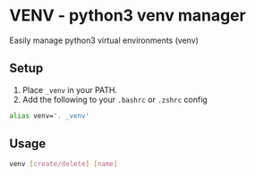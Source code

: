 # VENV - python3 venv manager

Easily manage python3 virtual environments (venv)

## Setup

1. Place `_venv` in your PATH.
2. Add the following to your `.bashrc` or `.zshrc` config
```sh
alias venv='. _venv'
```

## Usage
```sh
venv [create/delete] [name]
```

